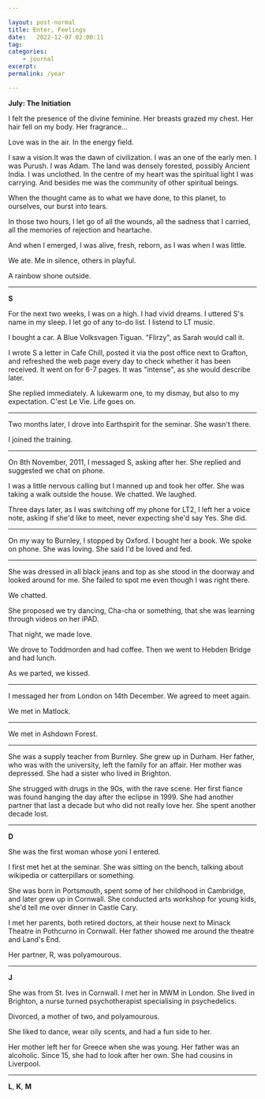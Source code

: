 ```yaml
---

layout: post-normal
title: Enter, Feelings
date:   2022-12-07 02:00:11
tag: 
categories: 
    - journal
excerpt: 
permalink: /year

---
```




**July: The Initiation**

I felt the presence of the divine feminine. Her breasts grazed my chest. Her hair fell on my body. Her fragrance...

Love was in the air. In the energy field.  

I saw a vision.It was the dawn of civilization. I was an one of the early men. I was Purush. I was Adam.  The land was densely forested, possibly Ancient India. I was unclothed. In the centre of my heart was the spiritual light I was carrying. And besides me was the community of other spiritual beings. 

When the thought came as to what we have done,  to this planet, to ourselves, our burst into tears.

In those two hours, I let go of all the wounds, all the sadness that I carried, all the memories of rejection and heartache. 

And when I emerged, I was alive, fresh, reborn, as I was when I was little.

We ate. Me in silence, others in playful. 

A rainbow shone outside.


----

**S**


For the next two weeks, I was on a high. I had vivid dreams. I uttered S's name in my sleep. I let go of any to-do list. I listend to LT music. 

I bought a car. A Blue Volksvagen Tiguan. "Flirzy", as Sarah would call it.

I wrote S a letter in Cafe Chill, posted it via the post office next to Grafton, and refreshed the web page every day to check whether it has been received. It went on for 6-7 pages. It was "intense", as she would describe later.

She replied immediately. A lukewarm one, to my dismay, but also to my expectation.  C'est Le Vie. Life goes on.

----

Two months later, I drove into Earthspirit for the seminar. She wasn't there. 

I joined the training.

---

On 8th November, 2011, I messaged S, asking after her. She replied and suggested we chat on phone.

I was a little nervous calling but I manned up and took her offer. She was taking a walk outside the house. We chatted. We laughed. 

Three days later, as I was switching off my phone for LT2, I left her a voice note, asking if she'd like to meet, never expecting she'd say Yes.  She did.


---

On my way to Burnley, I stopped by Oxford. I bought her a book. We spoke on phone. She was loving. She said I'd be loved and fed. 

----

She was dressed in all black jeans and top as she stood in the doorway and looked around for me. She failed to spot me even though I was right there. 

We chatted. 

She proposed we try dancing, Cha-cha or something, that she was learning through videos on her iPAD.

That night, we made love.


We drove to Toddmorden and had coffee. Then we went to Hebden Bridge and had lunch.

As we parted, we kissed. 

----


 I messaged her from London on 14th December. We agreed to meet again.


We met in Matlock.


---


We met in Ashdown Forest. 


---

She was a supply teacher from Burnley. She grew up in Durham. Her father, who was with the university, left the family for an affair. Her mother was depressed. She had a sister who lived in Brighton.

She strugged with drugs in the 90s, with the rave scene. Her first fiance was found hanging the day after the eclipse in 1999. She had another partner that last a decade but who did not really love her. She spent another decade lost.


----

**D**

She was the first woman whose yoni I entered. 

I first met het at the seminar. She was sitting on the bench, talking about wikipedia or catterpillars or something. 


She was born in Portsmouth, spent some of her childhood in Cambridge, and later grew up in Cornwall. She conducted arts workshop for young kids, she'd tell me over dinner in Castle Cary.

I met her parents, both retired doctors, at their house next to Minack Theatre in Pothcurno in Cornwall. Her father showed me around the theatre and Land's End.

Her partner, R, was polyamourous. 

---

**J**

She was from St. Ives in Cornwall. I met her in MWM in London.
She lived in Brighton,  a nurse turned psychotherapist specialising in psychedelics.

Divorced, a mother of two, and polyamourous.

She liked to dance, wear oily scents, and had a fun side to her.

Her mother left her for Greece when she was young. Her father was an alcoholic.
Since 15, she had to look after her own. She had cousins in Liverpool. 

---

**L**, **K**, **M**     




